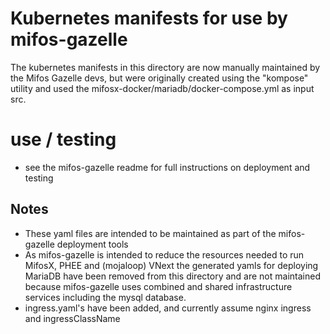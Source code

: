 # Kubernetes manifests for use by mifos-gazelle 
The kubernetes manifests in this directory are now manually maintained by the Mifos Gazelle devs, but were originally created using the "kompose" utility and used the mifosx-docker/mariadb/docker-compose.yml as input src.   

# use / testing 
- see the mifos-gazelle readme for full instructions on deployment and testing 

## Notes
- These yaml files are intended to be maintained as part of the mifos-gazelle deployment tools 
- As mifos-gazelle is intended to reduce the resources needed to run MifosX, PHEE and (mojaloop) VNext the generated yamls for deploying MariaDB have been removed from this directory and are not maintained because mifos-gazelle uses combined and shared infrastructure services including the mysql database.
- ingress.yaml's have been added, and currently assume nginx ingress and ingressClassName
